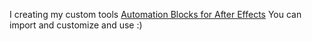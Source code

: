 I creating my custom tools [Automation Blocks for After Effects](https://aescripts.com/automation-blocks-for-after-effects/)
You can import and customize and use :)
